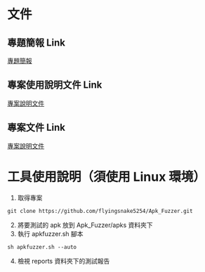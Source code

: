 # 文件
## 專題簡報 Link
[專題簡報](https://docs.google.com/presentation/d/1ZYtO1-c_mgT59WfyJZAoF5Fs7yKPiK2bLTy9XuQk2g0/edit?usp=drivesdk "專題簡報")
## 專案使用說明文件 Link
[專案說明文件](https://docs.google.com/document/d/15rKRyDYDa_ozdBwfN92YRrSEMgJSXYBMNOyZXxMH834/edit?usp=sharing "專案說明文件")
## 專案文件 Link
[專案說明文件](https://drive.google.com/file/d/1U-8U4at0iiRvRhMtsSAv_XRUyDr93YWw/view?usp=sharing "專案文件 Link")
# 工具使用說明（須使用 Linux 環境）
1. 取得專案
```shell
git clone https://github.com/flyingsnake5254/Apk_Fuzzer.git
```
2. 將要測試的 apk 放到 Apk_Fuzzer/apks 資料夾下
3. 執行 apkfuzzer.sh 腳本
```shell
sh apkfuzzer.sh --auto
```
4. 檢視 reports 資料夾下的測試報告